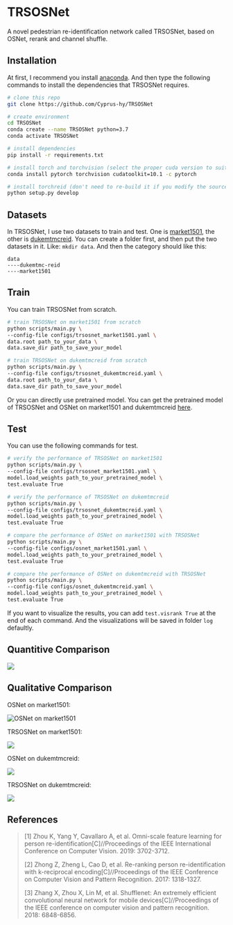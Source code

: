 # TRSOSNet

A novel pedestrian re-identification network called TRSOSNet, based on OSNet, rerank and channel shuffle.

## Installation

At first, I recommend you install [anaconda](https://docs.anaconda.com/anaconda/install/). And then type the following commands to install the dependencies that TRSOSNet requires.

```bash
# clone this repo
git clone https://github.com/Cyprus-hy/TRSOSNet

# create environment
cd TRSOSNet
conda create --name TRSOSNet python=3.7
conda activate TRSOSNet

# install dependencies
pip install -r requirements.txt

# install torch and torchvision (select the proper cuda version to suit your machine)
conda install pytorch torchvision cudatoolkit=10.1 -c pytorch

# install torchreid (don't need to re-build it if you modify the source code)
python setup.py develop
```

## Datasets

In TRSOSNet, I use two datasets to train and test. One is [market1501](https://drive.google.com/file/d/0B8-rUzbwVRk0c054eEozWG9COHM/view?usp=sharing), the other is [dukemtmcreid](https://drive.google.com/open?id=1jjE85dRCMOgRtvJ5RQV9-Afs-2_5dY3O). You can create a folder first, and then put the two datasets in it. Like: `mkdir data`. And then the category should like this:

```
data
----dukemtmc-reid
----market1501
```

## Train

You can train TRSOSNet from scratch.

```bash
# train TRSOSNet on market1501 from scratch
python scripts/main.py \
--config-file configs/trsosnet_market1501.yaml \
data.root path_to_your_data \
data.save_dir path_to_save_your_model

# train TRSOSNet on dukemtmcreid from scratch
python scripts/main.py \
--config-file configs/trsosnet_dukemtmcreid.yaml \
data.root path_to_your_data \
data.save_dir path_to_save_your_model
```

Or you can directly use pretrained model. You can get the pretrained model of TRSOSNet and OSNet on market1501 and dukemtmcreid [here](https://drive.google.com/drive/folders/13e1xZuplwVUzvLsS3HQ1wUJ86HEXqs5W?usp=sharing).

## Test

You can use the following commands for test.

```bash
# verify the performance of TRSOSNet on market1501
python scripts/main.py \
--config-file configs/trsosnet_market1501.yaml \
model.load_weights path_to_your_pretrained_model \
test.evaluate True

# verify the performance of TRSOSNet on dukemtmcreid
python scripts/main.py \
--config-file configs/trsosnet_dukemtmcreid.yaml \
model.load_weights path_to_your_pretrained_model \
test.evaluate True

# compare the performance of OSNet on market1501 with TRSOSNet
python scripts/main.py \
--config-file configs/osnet_market1501.yaml \
model.load_weights path_to_your_pretrained_model \
test.evaluate True

# compare the performance of OSNet on dukemtmcreid with TRSOSNet
python scripts/main.py \
--config-file configs/osnet_dukemtmcreid.yaml \
model.load_weights path_to_your_pretrained_model \
test.evaluate True
```

If you want to visualize the results, you can add `test.visrank True` at the end of each command. And the visualizations will be saved in folder `log` defaultly.

## Quantitive Comparison

![](https://ftp.bmp.ovh/imgs/2021/01/54db87266fb75cd6.png)

## Qualitative Comparison

OSNet on market1501:

![OSNet on market1501](https://ftp.bmp.ovh/imgs/2021/01/5767bafb80ca827d.jpg)

TRSOSNet on market1501:

![](https://ftp.bmp.ovh/imgs/2021/01/9723449ca5567b02.jpg)

OSNet on dukemtmcreid:

![](https://ftp.bmp.ovh/imgs/2021/01/01370ef74380960f.jpg)

TRSOSNet on dukemtmcreid:

![](https://ftp.bmp.ovh/imgs/2021/01/4538fb224570854c.jpg)

## References

> [1] Zhou K, Yang Y, Cavallaro A, et al. Omni-scale feature learning for person re-identification[C]//Proceedings of the IEEE International Conference on Computer Vision. 2019: 3702-3712.
>
> [2] Zhong Z, Zheng L, Cao D, et al. Re-ranking person re-identification with k-reciprocal encoding[C]//Proceedings of the IEEE Conference on Computer Vision and Pattern Recognition. 2017: 1318-1327.
>
> [3] Zhang X, Zhou X, Lin M, et al. Shufflenet: An extremely efficient convolutional neural network for mobile devices[C]//Proceedings of the IEEE conference on computer vision and pattern recognition. 2018: 6848-6856.
